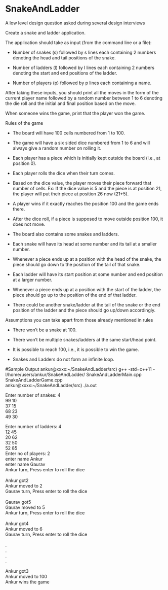 # SnakeAndLadder
A low level design question asked during several design interviews

Create a snake and ladder application.

The application should take as input (from the command line or a file):

- Number of snakes (s) followed by s lines each containing 2 numbers denoting the head and tail positions of the snake.

- Number of ladders (l) followed by l lines each containing 2 numbers denoting the start and end positions of the ladder.

- Number of players (p) followed by p lines each containing a name.

After taking these inputs, you should print all the moves in the form of the current player name followed by a random number between 1 to 6 denoting the die roll and the initial and final position based on the move.

When someone wins the game, print that the player won the game.

Rules of the game

- The board will have 100 cells numbered from 1 to 100.

- The game will have a six sided dice numbered from 1 to 6 and will always give a random number on rolling it.

- Each player has a piece which is initially kept outside the board (i.e., at position 0).

- Each player rolls the dice when their turn comes.

- Based on the dice value, the player moves their piece forward that number of cells. Ex: If the dice value is 5 and the piece is at position 21, the player will put their piece at position 26 now (21+5).

- A player wins if it exactly reaches the position 100 and the game ends there.

- After the dice roll, if a piece is supposed to move outside position 100, it does not move.

- The board also contains some snakes and ladders.

- Each snake will have its head at some number and its tail at a smaller number.

- Whenever a piece ends up at a position with the head of the snake, the piece should go down to the position of the tail of that snake.

- Each ladder will have its start position at some number and end position at a larger number.

- Whenever a piece ends up at a position with the start of the ladder, the piece should go up to the position of the end of that ladder.

- There could be another snake/ladder at the tail of the snake or the end position of the ladder and the piece should go up/down accordingly.

Assumptions you can take apart from those already mentioned in rules

- There won’t be a snake at 100.

- There won’t be multiple snakes/ladders at the same start/head point.

- It is possible to reach 100, i.e., it is possible to win the game.

- Snakes and Ladders do not form an infinite loop.

#Sample Output
ankur@xxxx:~/SnakeAndLadder/src) g++ -std=c++11 -I/home/users/ankur/SnakeAndLadder/ SnakeAndLadderMain.cpp SnakeAndLadderGame.cpp    
ankur@xxxx:~/SnakeAndLadder/src) ./a.out

Enter number of snakes: 4<br/>
99 10<br/>
37 15<br/>
68 23<br/>
49 30<br/>

Enter number of ladders: 4<br/>
12 45<br/>
20 62<br/>
32 50<br/>
52 85<br/>
Enter no of players: 2<br/>
enter name Ankur<br/>
enter name Gaurav<br/>
Ankur turn, Press enter to roll the dice<br/>
<br/>
Ankur got2<br/>
Ankur moved to 2<br/>
Gaurav turn, Press enter to roll the dice<br/>
<br/>
Gaurav got5<br/>
Gaurav moved to 5<br/>
Ankur turn, Press enter to roll the dice<br/>
<br/>
Ankur got4<br/>
Ankur moved to 6<br/>
Gaurav turn, Press enter to roll the dice<br/>
<br/>
.<br/>
.<br/>
.<br/>
.<br/>

Ankur got3<br/>
Ankur moved to 100<br/>
Ankur wins the game
